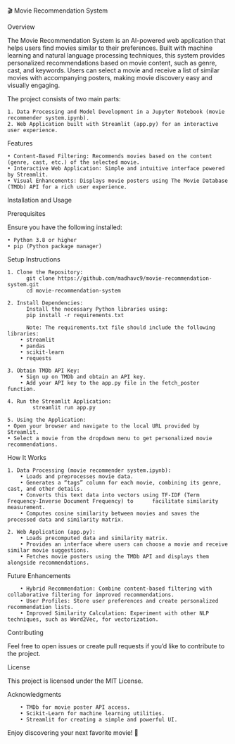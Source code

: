 🎬 Movie Recommendation System

Overview

The Movie Recommendation System is an AI-powered web application that helps users find movies similar to their preferences. Built with machine learning and natural language processing techniques, this system provides personalized recommendations based on movie content, such as genre, cast, and keywords. Users can select a movie and receive a list of similar movies with accompanying posters, making movie discovery easy and visually engaging.

The project consists of two main parts:

	1. Data Processing and Model Development in a Jupyter Notebook (movie recommender system.ipynb).
	2. Web Application built with Streamlit (app.py) for an interactive user experience.

Features

	• Content-Based Filtering: Recommends movies based on the content (genre, cast, etc.) of the selected movie.
	• Interactive Web Application: Simple and intuitive interface powered by Streamlit.
	• Visual Enhancements: Displays movie posters using The Movie Database (TMDb) API for a rich user experience.

Installation and Usage

Prerequisites

Ensure you have the following installed:

	• Python 3.8 or higher
	• pip (Python package manager)

Setup Instructions

	1. Clone the Repository:
  		  git clone https://github.com/madhavc9/movie-recommendation-system.git
  		  cd movie-recommendation-system

	2. Install Dependencies:
  		  Install the necessary Python libraries using:
  		  pip install -r requirements.txt

   		  Note: The requirements.txt file should include the following libraries:
		• streamlit
		• pandas
		• scikit-learn
		• requests

	3. Obtain TMDb API Key:
		• Sign up on TMDb and obtain an API key.
		• Add your API key to the app.py file in the fetch_poster function.

	4. Run the Streamlit Application:
    		streamlit run app.py

    5. Using the Application:
	• Open your browser and navigate to the local URL provided by Streamlit.
	• Select a movie from the dropdown menu to get personalized movie recommendations.

How It Works

	1. Data Processing (movie recommender system.ipynb):
		• Loads and preprocesses movie data.
		• Generates a “tags” column for each movie, combining its genre, cast, and other details.
		• Converts this text data into vectors using TF-IDF (Term Frequency-Inverse Document Frequency) to      facilitate similarity measurement.
		• Computes cosine similarity between movies and saves the processed data and similarity matrix.

	2. Web Application (app.py):
		• Loads precomputed data and similarity matrix.
		• Provides an interface where users can choose a movie and receive similar movie suggestions.
		• Fetches movie posters using the TMDb API and displays them alongside recommendations.

Future Enhancements

		• Hybrid Recommendation: Combine content-based filtering with collaborative filtering for improved recommendations.
		• User Profiles: Store user preferences and create personalized recommendation lists.
		• Improved Similarity Calculation: Experiment with other NLP techniques, such as Word2Vec, for vectorization.

Contributing

Feel free to open issues or create pull requests if you’d like to contribute to the project.

License

This project is licensed under the MIT License.

Acknowledgments

		• TMDb for movie poster API access.
		• Scikit-Learn for machine learning utilities.
		• Streamlit for creating a simple and powerful UI.

Enjoy discovering your next favorite movie! 🎥



